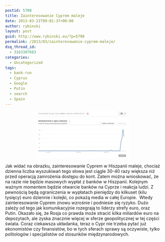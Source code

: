 ```yaml
---
postid: 5700
title: Zainteresowanie Cyprem maleje
date: 2013-03-21T09:01:37+00:00
author: rybinski
layout: post
guid: http://www.rybinski.eu/?p=5700
permalink: /2013/03/zainteresowanie-cyprem-maleje/
dsq_thread_id:
  - 3163307663
categories:
  - Uncategorized
tags:
  - bank-run
  - Cyprus
  - Google
  - Putin
  - search
  - Spain
---
```

<p style="text-align: center;">
  <a href="/uploads/2013/03/Chipre3.jpg"><img class="size-medium wp-image-5701 aligncenter" title="Chipre3" src="/uploads/2013/03/Chipre3-300x152.jpg" alt="" width="300" height="152" /></a>
</p>

Jak widać na obrazku, zainteresowanie Cyprem w Hiszpanii maleje, chociaż dzienna liczba wyszukiwań tego słowa jest ciągle 30-40 razy większa niż przed operacją zamrożenia dostępu do kont. Zatem można wnioskować, że na razie nie będzie masowych wypłat z banków w Hiszpanii. Kolejnym ważnym momentem będzie otwarcie banków na Cyprze i reakcja ludzi. Z pewnością będą ograniczenia w wypłatach pieniędzy do kilkuset (kilu tysięcy) euro dziennie i kolejki, co pokażą media w całej Europie.  Wtedy zainteresowanie Cyprem znowu wzrośnie i podniesie się ryzyko. Dużo zależy od tego jak komunikacyjnie rozegrają to liderzy strefy euro, oraz Putin. Okazało się, że Rosja co prawda może stracić kilka miliardów euro na depozytach, ale zyska znacznie więcej w sferze geopolitycznej w tej części świata. Coraz ciekawsza układanka, teraz o Cypr nie trzeba pytać już ekonomistów czy finansistów, bo w tych sferach sprawy są oczywiste, tylko politologów i specjalistów od stosunków międzynarodowych.
